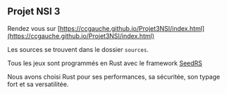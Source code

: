 ## Projet NSI 3
Rendez vous sur [https://ccgauche.github.io/Projet3NSI/index.html](https://ccgauche.github.io/Projet3NSI/index.html)

Les sources se trouvent dans le dossier `sources`.

Tous les jeux sont programmés en Rust avec le framework [SeedRS](https://seed-rs.org/)

Nous avons choisi Rust pour ses performances, sa sécuritée, son typage fort et sa versatilitée.
